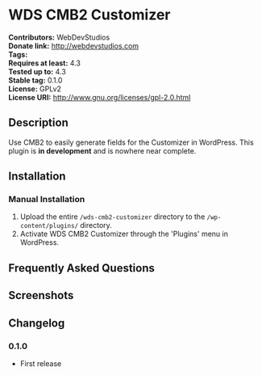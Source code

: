 # WDS CMB2 Customizer #
**Contributors:**      WebDevStudios  
**Donate link:**       http://webdevstudios.com  
**Tags:**  
**Requires at least:** 4.3  
**Tested up to:**      4.3  
**Stable tag:**        0.1.0  
**License:**           GPLv2  
**License URI:**       http://www.gnu.org/licenses/gpl-2.0.html  

## Description ##

Use CMB2 to easily generate fields for the Customizer in WordPress.  This plugin is **in development** and is nowhere near complete.

## Installation ##

### Manual Installation ###

1. Upload the entire `/wds-cmb2-customizer` directory to the `/wp-content/plugins/` directory.
2. Activate WDS CMB2 Customizer through the 'Plugins' menu in WordPress.

## Frequently Asked Questions ##


## Screenshots ##


## Changelog ##

### 0.1.0 ###
* First release
